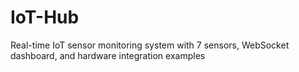 # IoT-Hub
Real-time IoT sensor monitoring system with 7 sensors, WebSocket dashboard, and hardware integration examples
